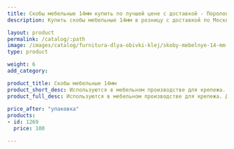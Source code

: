 ```yaml
---
title: Скобы мебельные 14мм купить по лучшей цене с доставкой - Поролоныч
description: Купить скобы мебельные 14мм в розницу с доставкой по Москве в интернет-магазине Поролоныча.

layout: product
permalink: /catalog/:path
image: /images/catalog/furnitura-dlya-obivki-klej/skoby-mebelnye-14-mm-01_1600w.jpg
type: product

weight: 6
add_category: 

product_title: Скобы мебельные 14мм
product_short_desc: Используются в мебельном производстве для крепежа. Длина скобы 14 мм.
product_full_desc: Используются в мебельном производстве для крепежа. Длина скобы 14 мм.
        
price_after: "упаковка"
products:
- id: 1269
  price: 100

---
```

